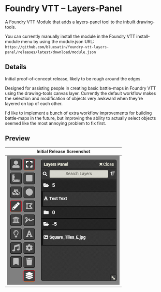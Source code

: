 # Foundry VTT – Layers-Panel
A Foundry VTT Module that adds a layers-panel tool to the inbuilt drawing-tools.

You can currently manually install the module in the Foundry VTT install-module menu by using the module.json URL:  
`https://github.com/bluesatin/foundry-vtt-layers-panel/releases/latest/download/module.json`

## Details
Initial proof-of-concept release, likely to be rough around the edges.

Designed for assisting people in creating basic battle-maps in Foundry VTT using the drawing-tools canvas layer. Currently the default workflow makes the selection and modification of objects very awkward when they're layered on top of each other.

I'd like to implement a bunch of extra workflow improvements for building battle-maps in the future, but improving the ability to actually select objects seemed like the most annoying problem to fix first.

## Preview
| Initial Release Screenshot |
|----|
| ![Preview Screenshot](./documentation/preview-0_1.png) |